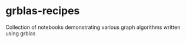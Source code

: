 # grblas-recipes
Collection of notebooks demonstrating various graph algorithms written using grblas
